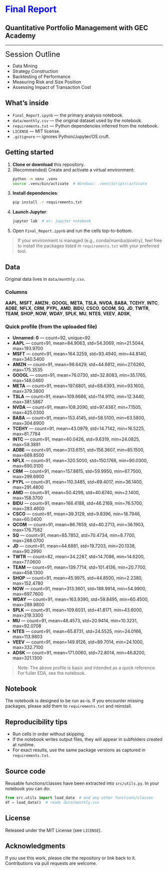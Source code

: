 # <font color=blue>Final Report</font>
## Quantitative Portfolio Management with **GEC Academy**
***
<font size='5'>Session Outline</font>
* Data Mining
* Strategy Construction 
* Backtesting of Performance
* Measuring Risk and Size Position
* Assessing Impact of Transaction Cost

## What’s inside
- `Final_Report.ipynb` — the primary analysis notebook.
- `data/monthly.csv` — the original dataset used by the notebook.
- `requirements.txt` — Python dependencies inferred from the notebook.
- `LICENSE` — MIT license.
- `.gitignore` — ignores Python/Jupyter/OS cruft.

## Getting started
1. **Clone or download** this repository.
2. (Recommended) Create and activate a virtual environment:
   ```bash
   python -m venv .venv
   source .venv/bin/activate  # Windows: .venv\Scripts\activate
   ```
3. **Install dependencies**:
   ```bash
   pip install -r requirements.txt
   ```
4. **Launch Jupyter**:
   ```bash
   jupyter lab  # or: jupyter notebook
   ```
5. Open `Final_Report.ipynb` and run the cells top-to-bottom.

> If your environment is managed (e.g., conda/mamba/poetry), feel free to install the packages listed in `requirements.txt` with your preferred tool.

## Data
Original data lives in `data/monthly.csv`.

### Columns
**AAPL**, **MSFT**, **AMZN**:, **GOOGL**, **META**, **TSLA**, **NVDA**, **BABA**, **TCEHY**, **INTC**, **ADBE**, **NFLX**, **CRM**, **PYPL**, **AMD**, **BIDU**, **CSCO**, **QCOM**, **SQ**, **JD**,  **TWTR**, **TEAM**, **SHOP**, **NOW**, **WDAY**, **SPLK**, **MU**, **NTES**, **VEEV**, **ADSK**, 

### Quick profile (from the uploaded file)
- **Unnamed: 0** — count=92, unique=92
- **AAPL** — count=91, mean=84.9063, std=54.3069, min=21.5044, max=193.9700
- **MSFT** — count=91, mean=164.3259, std=93.4940, min=44.8140, max=340.5400
- **AMZN** — count=91, mean=98.6429, std=44.6812, min=27.6260, max=175.3535
- **GOOGL** — count=91, mean=76.0730, std=32.8083, min=35.1765, max=148.0460
- **META** — count=91, mean=197.6801, std=68.6393, min=93.1600, max=379.3800
- **TSLA** — count=91, mean=109.6666, std=114.9110, min=12.3440, max=381.5867
- **NVDA** — count=91, mean=108.2090, std=97.4387, min=7.1505, max=425.0300
- **BABA** — count=91, mean=153.4145, std=58.5100, min=63.5800, max=304.6900
- **TCEHY** — count=91, mean=43.0979, std=14.7142, min=16.5225, max=81.7784
- **INTC** — count=91, mean=40.0426, std=9.6319, min=24.0825, max=59.3891
- **ADBE** — count=91, mean=313.6151, std=156.3607, min=85.1500, max=669.8500
- **NFLX** — count=91, mean=320.5000, std=150.1768, min=90.0300, max=690.3100
- **CRM** — count=91, mean=157.8815, std=59.9950, min=67.7500, max=299.6900
- **PYPL** — count=91, mean=110.3485, std=69.4017, min=36.1400, max=291.4800
- **AMD** — count=91, mean=50.4298, std=40.6740, min=2.1400, max=158.3700
- **BIDU** — count=91, mean=166.4188, std=46.2169, min=76.5700, max=283.4600
- **CSCO** — count=91, mean=39.3129, std=9.8396, min=18.7946, max=60.0400
- **QCOM** — count=91, mean=86.7659, std=40.2713, min=36.1903, max=176.7582
- **SQ** — count=91, mean=85.7852, std=70.4734, min=8.7700, max=268.0700
- **JD** — count=91, mean=44.6881, std=19.7203, min=20.1338, max=90.2990
- **TWTR** — count=82, mean=34.2287, std=14.7086, min=14.6200, max=77.0600
- **TEAM** — count=91, mean=139.7714, std=101.4136, min=20.7700, max=458.1300
- **SHOP** — count=91, mean=45.9975, std=44.8500, min=2.2380, max=152.4780
- **NOW** — count=91, mean=313.3601, std=188.9914, min=54.9900, max=697.7600
- **WDAY** — count=91, mean=163.9390, std=59.8495, min=60.4500, max=289.9800
- **SPLK** — count=91, mean=109.6031, std=41.8171, min=43.6000, max=219.3300
- **MU** — count=91, mean=48.4573, std=20.9414, min=10.3231, max=92.0708
- **NTES** — count=91, mean=65.8731, std=24.5525, min=24.0166, max=113.9803
- **VEEV** — count=91, mean=149.9126, std=89.7014, min=24.1000, max=332.7100
- **ADSK** — count=91, mean=171.0060, std=72.8014, min=46.8200, max=321.1300

> Note: The above profile is basic and intended as a quick reference. For fuller EDA, see the notebook.

## Notebook
The notebook is designed to be run as-is. If you encounter missing packages, please add them to `requirements.txt` and reinstall.

## Reproducibility tips
- Run cells in order without skipping.
- If the notebook writes output files, they will appear in subfolders created at runtime.
- For exact results, use the same package versions as captured in `requirements.txt`.


## Source code

Reusable functions/classes have been extracted into `src/utils.py`. In your notebook you can do:

```python
from src.utils import load_data  # and any other functions/classes
df = load_data()  # reads data/monthly.csv
```

## License
Released under the MIT License (see `LICENSE`).

## Acknowledgments
If you use this work, please cite the repository or link back to it. Contributions via pull requests are welcome.
